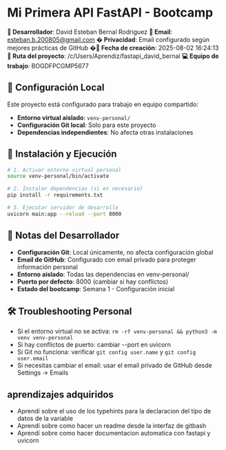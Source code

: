 # Mi Primera API FastAPI - Bootcamp

**👤 Desarrollador**: David Esteban Bernal Rodriguez
**📧 Email**: esteban.b.200805@gmail.com
**� Privacidad**: Email configurado según mejores prácticas de GitHub
**�📅 Fecha de creación**: 2025-08-02 16:24:13
**📂 Ruta del proyecto**: /c/Users/Aprendiz/fastapi_david_bernal
**💻 Equipo de trabajo**: BOGDFPCGMP5677

## 🔧 Configuración Local

Este proyecto está configurado para trabajo en equipo compartido:

- **Entorno virtual aislado**: `venv-personal/`
- **Configuración Git local**: Solo para este proyecto
- **Dependencias independientes**: No afecta otras instalaciones

## 🚀 Instalación y Ejecución

```bash
# 1. Activar entorno virtual personal
source venv-personal/bin/activate

# 2. Instalar dependencias (si es necesario)
pip install -r requirements.txt

# 3. Ejecutar servidor de desarrollo
uvicorn main:app --reload --port 8000
```

## 📝 Notas del Desarrollador

- **Configuración Git**: Local únicamente, no afecta configuración global
- **Email de GitHub**: Configurado con email privado para proteger información personal
- **Entorno aislado**: Todas las dependencias en venv-personal/
- **Puerto por defecto**: 8000 (cambiar si hay conflictos)
- **Estado del bootcamp**: Semana 1 - Configuración inicial

## 🛠️ Troubleshooting Personal

- Si el entorno virtual no se activa: `rm -rf venv-personal && python3 -m venv venv-personal`
- Si hay conflictos de puerto: cambiar --port en uvicorn
- Si Git no funciona: verificar `git config user.name` y `git config user.email`
- Si necesitas cambiar el email: usar el email privado de GitHub desde Settings → Emails

## aprendizajes adquiridos 

- Aprendí sobre el uso de los typehints para la declaracion del tipo de datos de la variable 
- Aprendí sobre como hacer un readme desde la interfaz de gitbash
- Aprendí sobre como hacer documentacion automatica con fastapi y uvicorn 

